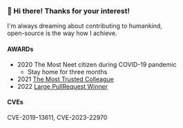 ### 👋 Hi there! Thanks for your interest!

I'm always dreaming about contributing to humankind,  
open-source is the way how I achieve.

#### AWARDs

- 2020 The Most Neet citizen during COVID-19 pandemic
  - Stay home for three months
- 2021 [The Most Trusted Colleague](https://user-images.githubusercontent.com/5786577/163976728-7447b351-1390-4d41-9fab-dc310f28f59b.png)
- 2022 [Large PullRequest Winner](https://user-images.githubusercontent.com/5786577/210036695-6b90a118-a279-4da1-a49b-0597bbe624a0.png)

#### CVEs
CVE-2019-13611, CVE-2023-22970

<!--
**StoneMoe/StoneMoe** is a ✨ _special_ ✨ repository because its `README.md` (this file) appears on your GitHub profile.

Here are some ideas to get you started:

- 🔭 I’m currently working on ...
- 🌱 I’m currently learning ...
- 👯 I’m looking to collaborate on ...
- 🤔 I’m looking for help with ...
- 💬 Ask me about ...
- 📫 How to reach me: ...
- 😄 Pronouns: ...
- ⚡ Fun fact: ...
-->
